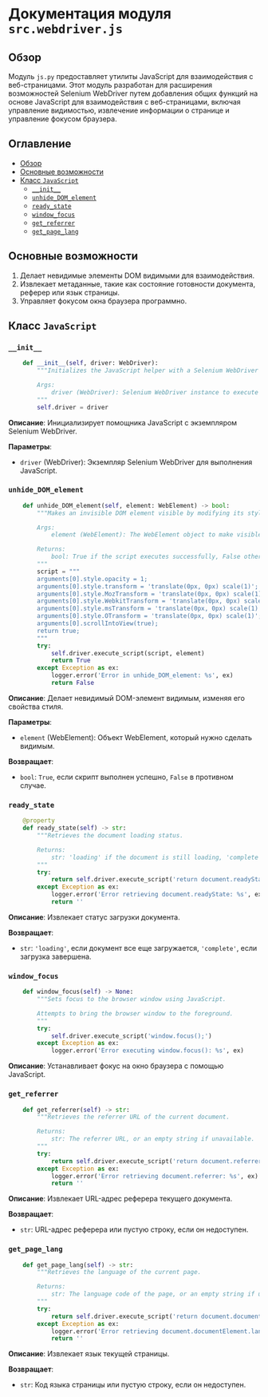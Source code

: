# Документация модуля `src.webdriver.js`

## Обзор

Модуль `js.py` предоставляет утилиты JavaScript для взаимодействия с веб-страницами. Этот модуль разработан для расширения возможностей Selenium WebDriver путем добавления общих функций на основе JavaScript для взаимодействия с веб-страницами, включая управление видимостью, извлечение информации о странице и управление фокусом браузера.

## Оглавление

- [Обзор](#обзор)
- [Основные возможности](#основные-возможности)
- [Класс `JavaScript`](#класс-javascript)
    - [`__init__`](#__init__)
    - [`unhide_DOM_element`](#unhide_dom_element)
    - [`ready_state`](#ready_state)
    - [`window_focus`](#window_focus)
    - [`get_referrer`](#get_referrer)
    - [`get_page_lang`](#get_page_lang)

## Основные возможности

1.  Делает невидимые элементы DOM видимыми для взаимодействия.
2.  Извлекает метаданные, такие как состояние готовности документа, реферер или язык страницы.
3.  Управляет фокусом окна браузера программно.

## Класс `JavaScript`

### `__init__`

```python
    def __init__(self, driver: WebDriver):
        """Initializes the JavaScript helper with a Selenium WebDriver instance.

        Args:
            driver (WebDriver): Selenium WebDriver instance to execute JavaScript.
        """
        self.driver = driver
```

**Описание**: Инициализирует помощника JavaScript с экземпляром Selenium WebDriver.

**Параметры**:

-   `driver` (WebDriver): Экземпляр Selenium WebDriver для выполнения JavaScript.

### `unhide_DOM_element`

```python
    def unhide_DOM_element(self, element: WebElement) -> bool:
        """Makes an invisible DOM element visible by modifying its style properties.

        Args:
            element (WebElement): The WebElement object to make visible.

        Returns:
            bool: True if the script executes successfully, False otherwise.
        """
        script = """
        arguments[0].style.opacity = 1;
        arguments[0].style.transform = 'translate(0px, 0px) scale(1)';
        arguments[0].style.MozTransform = 'translate(0px, 0px) scale(1)';
        arguments[0].style.WebkitTransform = 'translate(0px, 0px) scale(1)';
        arguments[0].style.msTransform = 'translate(0px, 0px) scale(1)';
        arguments[0].style.OTransform = 'translate(0px, 0px) scale(1)';
        arguments[0].scrollIntoView(true);
        return true;
        """
        try:
            self.driver.execute_script(script, element)
            return True
        except Exception as ex:
            logger.error('Error in unhide_DOM_element: %s', ex)
            return False
```

**Описание**: Делает невидимый DOM-элемент видимым, изменяя его свойства стиля.

**Параметры**:

-   `element` (WebElement): Объект WebElement, который нужно сделать видимым.

**Возвращает**:

-   `bool`: `True`, если скрипт выполнен успешно, `False` в противном случае.

### `ready_state`

```python
    @property
    def ready_state(self) -> str:
        """Retrieves the document loading status.

        Returns:
            str: 'loading' if the document is still loading, 'complete' if loading is finished.
        """
        try:
            return self.driver.execute_script('return document.readyState;')
        except Exception as ex:
            logger.error('Error retrieving document.readyState: %s', ex)
            return ''
```

**Описание**: Извлекает статус загрузки документа.

**Возвращает**:

-   `str`: `'loading'`, если документ все еще загружается, `'complete'`, если загрузка завершена.

### `window_focus`

```python
    def window_focus(self) -> None:
        """Sets focus to the browser window using JavaScript.

        Attempts to bring the browser window to the foreground.
        """
        try:
            self.driver.execute_script('window.focus();')
        except Exception as ex:
            logger.error('Error executing window.focus(): %s', ex)
```

**Описание**: Устанавливает фокус на окно браузера с помощью JavaScript.

### `get_referrer`

```python
    def get_referrer(self) -> str:
        """Retrieves the referrer URL of the current document.

        Returns:
            str: The referrer URL, or an empty string if unavailable.
        """
        try:
            return self.driver.execute_script('return document.referrer;') or ''
        except Exception as ex:
            logger.error('Error retrieving document.referrer: %s', ex)
            return ''
```

**Описание**: Извлекает URL-адрес реферера текущего документа.

**Возвращает**:

-   `str`: URL-адрес реферера или пустую строку, если он недоступен.

### `get_page_lang`

```python
    def get_page_lang(self) -> str:
        """Retrieves the language of the current page.

        Returns:
            str: The language code of the page, or an empty string if unavailable.
        """
        try:
            return self.driver.execute_script('return document.documentElement.lang;') or ''
        except Exception as ex:
            logger.error('Error retrieving document.documentElement.lang: %s', ex)
            return ''
```

**Описание**: Извлекает язык текущей страницы.

**Возвращает**:

-   `str`: Код языка страницы или пустую строку, если он недоступен.
